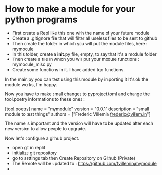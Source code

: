 # How to make a module for your python programs

* First create a Repl like this one with the name of your future module
* Create a .gitignore file that will filter all useless files to be sent to github
* Then create the folder in which you will put the module files, here : mymodule
* In this folder, create a __init__.py file, empty, to say that it's a module folder
* Then create a file in which you will put your module functions : mymodule_misc.py
* Create some functions in it. I have added tqo functions.

In the main.py you can test using this module by importing it
It's ok the module works, I'm happy.

Now you have to make small changes to pyproject.toml and change the tool.poetry informations to these ones :

[tool.poetry]
name = "mymodule"
version = "0.0.1"
description = "small module to test things"
authors = ["Frederic Villemin <frederic@villem.in>"]

The name is important and the version will have to be updated after each new version to allow people to upgrade.

Now let's configure a github project.
* open git in replit
* initialize git repository
* go to settings tab then Create Repository on Github (Private)
* The Remote will be updated to : https://github.com/fvillemin/mymodule
* 